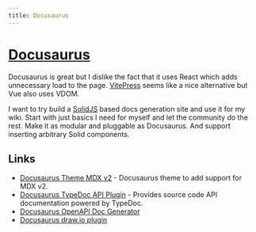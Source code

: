 ```yaml
---
title: Docusaurus
---
```


# [Docusaurus](https://docusaurus.io/)

Docusaurus is great but I dislike the fact that it uses React which adds unnecessary load to the page. [VitePress](https://vitepress.vuejs.org/) seems like a nice alternative but Vue also uses VDOM.

I want to try build a [SolidJS](../programming-languages/javascript/js-libraries/solid.md) based docs generation site and use it for my wiki. Start with just basics I need for myself and let the community do the rest. Make it as modular and pluggable as Docusaurus. And support inserting arbitrary Solid components.

## Links

- [Docusaurus Theme MDX v2](https://github.com/pomber/docusaurus-mdx-2) - Docusaurus theme to add support for MDX v2.
- [Docusaurus TypeDoc API Plugin](https://github.com/milesj/docusaurus-plugin-typedoc-api) - Provides source code API documentation powered by TypeDoc.
- [Docusaurus OpenAPI Doc Generator](https://github.com/PaloAltoNetworks/docusaurus-openapi-docs)
- [Docusaurus draw.io plugin](https://github.com/xiguaxigua/docusaurus-plugin-drawio)